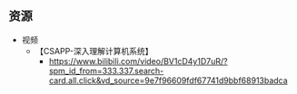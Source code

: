 ## 资源

- 视频
    - 【CSAPP-深入理解计算机系统】
        - https://www.bilibili.com/video/BV1cD4y1D7uR/?spm_id_from=333.337.search-card.all.click&vd_source=9e7f96609fdf67741d9bbf68913badca
    